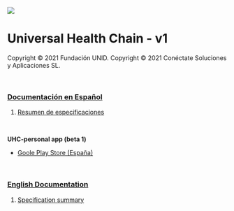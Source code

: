 ![](https://avatars.githubusercontent.com/u/57396025?s=200&v=4)
# **Universal Health Chain - v1**
Copyright © 2021 Fundación UNID.
Copyright © 2021 Conéctate Soluciones y Aplicaciones SL.
<p>&nbsp  </p>

### **[Documentación en Español](./es/)**
1. [Resumen de especificaciones](./es/01-Resumen-especificaciones.md)
<p>&nbsp  </p>

**UHC-personal app (beta 1)**
- [Goole Play Store (España)](https://play.google.com/store/apps/details?id=com.rn_uhc)

<p>&nbsp  </p>

### **[English Documentation](./en/)**
1. [Specification summary](./en/01-Specification-summary.md)
<p>&nbsp  </p>
